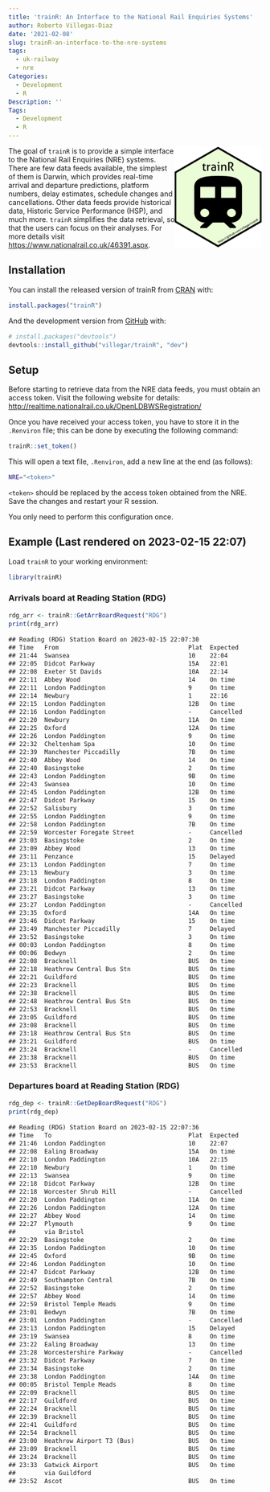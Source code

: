 ```yaml
---
title: 'trainR: An Interface to the National Rail Enquiries Systems'
author: Roberto Villegas-Diaz
date: '2021-02-08'
slug: trainR-an-interface-to-the-nre-systems
tags:
  - uk-railway
  - nre
Categories:
  - Development
  - R
Description: ''
Tags:
  - Development
  - R
---
```


<img src="https://raw.githubusercontent.com/villegar/trainR/main/inst/images/logo.png" alt="logo" align="right" height=200px/>

The goal of `trainR` is to provide a simple interface to the 
National Rail Enquiries (NRE) systems. There are few data feeds 
available, the simplest of them is Darwin, which provides real-time 
arrival and departure predictions, platform numbers, delay estimates, 
schedule changes and cancellations. Other data feeds provide historical 
data, Historic Service Performance (HSP), and much more. `trainR` 
simplifies the data retrieval, so that the users can focus on their 
analyses. For more details visit 
https://www.nationalrail.co.uk/46391.aspx.

## Installation

You can install the released version of trainR from [CRAN](https://CRAN.R-project.org) with:

``` r
install.packages("trainR")
```

And the development version from [GitHub](https://github.com/) with:

``` r
# install.packages("devtools")
devtools::install_github("villegar/trainR", "dev")
```

## Setup
Before starting to retrieve data from the NRE data feeds, you must obtain an access token. 
Visit the following website for details: http://realtime.nationalrail.co.uk/OpenLDBWSRegistration/

Once you have received your access token, you have to store it in the `.Renviron` file; this can be 
done by executing the following command:


```r
trainR::set_token()
```

This will open a text file, `.Renviron`, add a new line at the end (as follows):

```bash
NRE="<token>"
```

`<token>` should be replaced by the access token obtained from the NRE. Save the changes and restart 
your R session.

You only need to perform this configuration once.

## Example (Last rendered on 2023-02-15 22:07)

Load `trainR` to your working environment:

```r
library(trainR)
```

### Arrivals board at Reading Station (RDG)


```r
rdg_arr <- trainR::GetArrBoardRequest("RDG")
print(rdg_arr)
```

```
## Reading (RDG) Station Board on 2023-02-15 22:07:30
## Time   From                                    Plat  Expected
## 21:44  Swansea                                 10    22:04
## 22:05  Didcot Parkway                          15A   22:01
## 22:08  Exeter St Davids                        10A   22:14
## 22:11  Abbey Wood                              14    On time
## 22:11  London Paddington                       9     On time
## 22:14  Newbury                                 1     22:16
## 22:15  London Paddington                       12B   On time
## 22:16  London Paddington                       -     Cancelled
## 22:20  Newbury                                 11A   On time
## 22:25  Oxford                                  12A   On time
## 22:26  London Paddington                       9     On time
## 22:32  Cheltenham Spa                          10    On time
## 22:39  Manchester Piccadilly                   7B    On time
## 22:40  Abbey Wood                              14    On time
## 22:40  Basingstoke                             2     On time
## 22:43  London Paddington                       9B    On time
## 22:43  Swansea                                 10    On time
## 22:45  London Paddington                       12B   On time
## 22:47  Didcot Parkway                          15    On time
## 22:52  Salisbury                               3     On time
## 22:55  London Paddington                       9     On time
## 22:58  London Paddington                       7B    On time
## 22:59  Worcester Foregate Street               -     Cancelled
## 23:03  Basingstoke                             2     On time
## 23:09  Abbey Wood                              13    On time
## 23:11  Penzance                                15    Delayed
## 23:13  London Paddington                       7     On time
## 23:13  Newbury                                 3     On time
## 23:18  London Paddington                       8     On time
## 23:21  Didcot Parkway                          13    On time
## 23:27  Basingstoke                             3     On time
## 23:27  London Paddington                       -     Cancelled
## 23:35  Oxford                                  14A   On time
## 23:46  Didcot Parkway                          15    On time
## 23:49  Manchester Piccadilly                   7     Delayed
## 23:52  Basingstoke                             3     On time
## 00:03  London Paddington                       8     On time
## 00:06  Bedwyn                                  2     On time
## 22:08  Bracknell                               BUS   On time
## 22:18  Heathrow Central Bus Stn                BUS   On time
## 22:21  Guildford                               BUS   On time
## 22:23  Bracknell                               BUS   On time
## 22:38  Bracknell                               BUS   On time
## 22:48  Heathrow Central Bus Stn                BUS   On time
## 22:53  Bracknell                               BUS   On time
## 23:05  Guildford                               BUS   On time
## 23:08  Bracknell                               BUS   On time
## 23:18  Heathrow Central Bus Stn                BUS   On time
## 23:21  Guildford                               BUS   On time
## 23:24  Bracknell                               -     Cancelled
## 23:38  Bracknell                               BUS   On time
## 23:53  Bracknell                               BUS   On time
```

### Departures board at Reading Station (RDG)


```r
rdg_dep <- trainR::GetDepBoardRequest("RDG")
print(rdg_dep)
```

```
## Reading (RDG) Station Board on 2023-02-15 22:07:36
## Time   To                                      Plat  Expected
## 21:46  London Paddington                       10    22:07
## 22:08  Ealing Broadway                         15A   On time
## 22:10  London Paddington                       10A   22:15
## 22:10  Newbury                                 1     On time
## 22:13  Swansea                                 9     On time
## 22:18  Didcot Parkway                          12B   On time
## 22:18  Worcester Shrub Hill                    -     Cancelled
## 22:20  London Paddington                       11A   On time
## 22:26  London Paddington                       12A   On time
## 22:27  Abbey Wood                              14    On time
## 22:27  Plymouth                                9     On time
##        via Bristol                             
## 22:29  Basingstoke                             2     On time
## 22:35  London Paddington                       10    On time
## 22:45  Oxford                                  9B    On time
## 22:46  London Paddington                       10    On time
## 22:47  Didcot Parkway                          12B   On time
## 22:49  Southampton Central                     7B    On time
## 22:52  Basingstoke                             2     On time
## 22:57  Abbey Wood                              14    On time
## 22:59  Bristol Temple Meads                    9     On time
## 23:01  Bedwyn                                  7B    On time
## 23:01  London Paddington                       -     Cancelled
## 23:13  London Paddington                       15    Delayed
## 23:19  Swansea                                 8     On time
## 23:22  Ealing Broadway                         13    On time
## 23:28  Worcestershire Parkway                  -     Cancelled
## 23:32  Didcot Parkway                          7     On time
## 23:34  Basingstoke                             2     On time
## 23:38  London Paddington                       14A   On time
## 00:05  Bristol Temple Meads                    8     On time
## 22:09  Bracknell                               BUS   On time
## 22:17  Guildford                               BUS   On time
## 22:24  Bracknell                               BUS   On time
## 22:39  Bracknell                               BUS   On time
## 22:41  Guildford                               BUS   On time
## 22:54  Bracknell                               BUS   On time
## 23:00  Heathrow Airport T3 (Bus)               BUS   On time
## 23:09  Bracknell                               BUS   On time
## 23:24  Bracknell                               BUS   On time
## 23:33  Gatwick Airport                         BUS   On time
##        via Guildford                           
## 23:52  Ascot                                   BUS   On time
```

